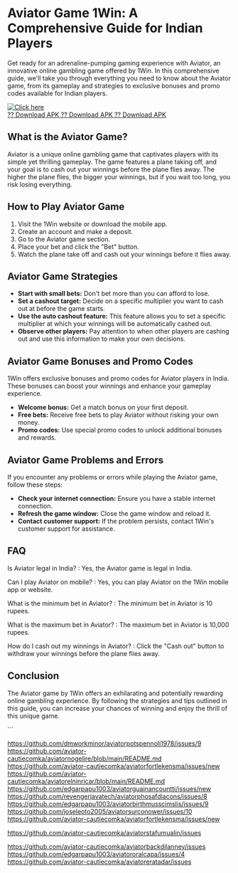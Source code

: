 # Aviator Game 1Win: A Comprehensive Guide for Indian Players

Get ready for an adrenaline-pumping gaming experience with Aviator, an
innovative online gambling game offered by 1Win. In this comprehensive
guide, we\'ll take you through everything you need to know about the
Aviator game, from its gameplay and strategies to exclusive bonuses and
promo codes available for Indian players.

[![Click
here](https://readscoops.com/wp-content/uploads/2023/03/Readscoop-aviator-1-1.jpg)](https://traff.sbs/deff)\
[?? Download APK ?? Download APK ?? Download
APK](https://traff.sbs/deff)

## What is the Aviator Game?

Aviator is a unique online gambling game that captivates players with
its simple yet thrilling gameplay. The game features a plane taking off,
and your goal is to cash out your winnings before the plane flies away.
The higher the plane flies, the bigger your winnings, but if you wait
too long, you risk losing everything.

## How to Play Aviator Game

1.  Visit the 1Win website or download the mobile app.
2.  Create an account and make a deposit.
3.  Go to the Aviator game section.
4.  Place your bet and click the "Bet" button.
5.  Watch the plane take off and cash out your winnings before it flies
    away.

## Aviator Game Strategies

-   **Start with small bets:** Don\'t bet more than you can afford to
    lose.
-   **Set a cashout target:** Decide on a specific multiplier you want
    to cash out at before the game starts.
-   **Use the auto cashout feature:** This feature allows you to set a
    specific multiplier at which your winnings will be automatically
    cashed out.
-   **Observe other players:** Pay attention to when other players are
    cashing out and use this information to make your own decisions.

## Aviator Game Bonuses and Promo Codes

1Win offers exclusive bonuses and promo codes for Aviator players in
India. These bonuses can boost your winnings and enhance your gameplay
experience.

-   **Welcome bonus:** Get a match bonus on your first deposit.
-   **Free bets:** Receive free bets to play Aviator without risking
    your own money.
-   **Promo codes:** Use special promo codes to unlock additional
    bonuses and rewards.

## Aviator Game Problems and Errors

If you encounter any problems or errors while playing the Aviator game,
follow these steps:

-   **Check your internet connection:** Ensure you have a stable
    internet connection.
-   **Refresh the game window:** Close the game window and reload it.
-   **Contact customer support:** If the problem persists, contact
    1Win\'s customer support for assistance.

## FAQ

Is Aviator legal in India?
:   Yes, the Aviator game is legal in India.

Can I play Aviator on mobile?
:   Yes, you can play Aviator on the 1Win mobile app or website.

What is the minimum bet in Aviator?
:   The minimum bet in Aviator is 10 rupees.

What is the maximum bet in Aviator?
:   The maximum bet in Aviator is 10,000 rupees.

How do I cash out my winnings in Aviator?
:   Click the "Cash out" button to withdraw your winnings before
    the plane flies away.

## Conclusion

The Aviator game by 1Win offers an exhilarating and potentially
rewarding online gambling experience. By following the strategies and
tips outlined in this guide, you can increase your chances of winning
and enjoy the thrill of this unique game.

\`\`\`

https://github.com/dmworkminor/aviatorpotspennoli1978/issues/9
https://github.com/aviator-cautiecomka/aviatornogelire/blob/main/README.md
https://github.com/aviator-cautiecomka/aviatorfortlekensma/issues/new
https://github.com/aviator-cautiecomka/aviatorelninricar/blob/main/README.md
https://github.com/edgarpapu1003/aviatorguainancountti/issues/new
https://github.com/revengerjavatech/aviatorphosafdiacons/issues/8
https://github.com/edgarpapu1003/aviatorbirthmusscimslis/issues/9
https://github.com/joseleoto2005/aviatorsurconower/issues/10
https://github.com/aviator-cautiecomka/aviatorfortlekensma/issues/new

https://github.com/aviator-cautiecomka/aviatorstafumualin/issues

https://github.com/aviator-cautiecomka/aviatorbackdilanney/issues
https://github.com/edgarpapu1003/aviatororalcapa/issues/4
https://github.com/aviator-cautiecomka/aviatoreratadar/issues
